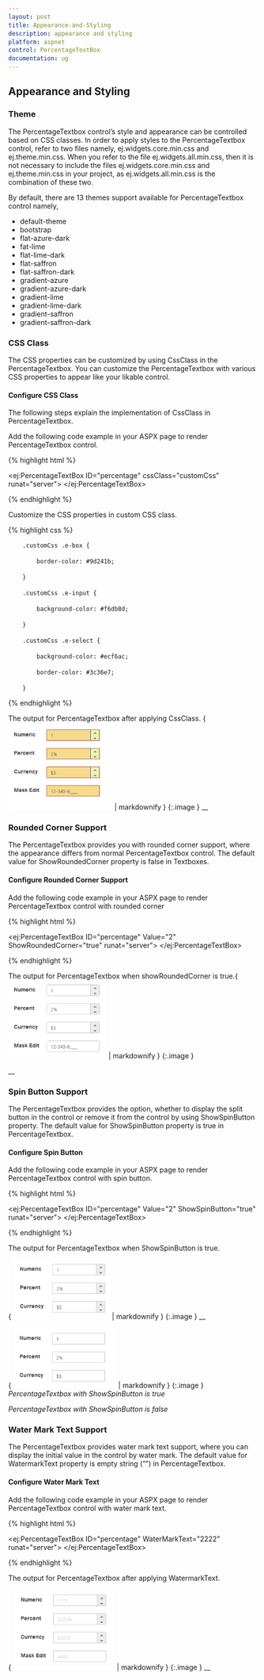 ```yaml
---
layout: post
title: Appearance-and-Styling
description: appearance and styling 
platform: aspnet
control: PercentageTextBox
documentation: ug
---
```


## Appearance and Styling 

### Theme

The PercentageTextbox control’s style and appearance can be controlled based on CSS classes. In order to apply styles to the PercentageTextbox control, refer to two files namely, ej.widgets.core.min.css and ej.theme.min.css. When you refer to the file ej.widgets.all.min.css, then it is not necessary to include the files ej.widgets.core.min.css and ej.theme.min.css in your project, as ej.widgets.all.min.css is the combination of these two. 

By default, there are 13 themes support available for PercentageTextbox control namely,

* default-theme
* bootstrap
* flat-azure-dark
* fat-lime
* flat-lime-dark
* flat-saffron
* flat-saffron-dark
* gradient-azure
* gradient-azure-dark
* gradient-lime
* gradient-lime-dark
* gradient-saffron
* gradient-saffron-dark
### CSS Class


The CSS properties can be customized by using CssClass in the PercentageTextbox. You can customize the PercentageTextbox with various CSS properties to appear like your likable control.

#### Configure CSS Class

The following steps explain the implementation of CssClass in PercentageTextbox.

Add the following code example in your ASPX page to render PercentageTextbox control.

{% highlight html %}

<ej:PercentageTextBox ID="percentage" cssClass="customCss" runat="server"> </ej:PercentageTextBox>





{% endhighlight %}



Customize the CSS properties in custom CSS class.

{% highlight css %}

        .customCss .e-box {

            border-color: #9d241b;

        }

        .customCss .e-input {

            background-color: #f6db8d;            

        }

        .customCss .e-select {

            background-color: #ecf6ac;

            border-color: #3c36e7;

        }



{% endhighlight %}



The output for PercentageTextbox after applying CssClass. { ![](Appearance-and-Styling_images/Appearance-and-Styling_img1.png) | markdownify }
{:.image }
__





### Rounded Corner Support

The PercentageTextbox provides you with rounded corner support, where the appearance differs from normal PercentageTextbox control. The default value for ShowRoundedCorner property is false in Textboxes.

#### Configure Rounded Corner Support

Add the following code example in your ASPX page to render PercentageTextbox control with rounded corner

{% highlight html %}

<ej:PercentageTextBox ID="percentage" Value="2" ShowRoundedCorner="true" runat="server"> </ej:PercentageTextBox>



{% endhighlight %}



The output for PercentageTextbox when showRoundedCorner is true.{ ![](Appearance-and-Styling_images/Appearance-and-Styling_img2.png) | markdownify }
{:.image }


__



### Spin Button Support

The PercentageTextbox provides the option, whether to display the split button in the control or remove it from the control by using ShowSpinButton property. The default value for ShowSpinButton property is true in PercentageTextbox.

#### Configure Spin Button

Add the following code example in your ASPX page to render PercentageTextbox control with spin button.

{% highlight html %}

<ej:PercentageTextBox ID="percentage" Value="2" ShowSpinButton="true" runat="server"> </ej:PercentageTextBox>



{% endhighlight %}



The output for PercentageTextbox when ShowSpinButton is true.

{ ![](Appearance-and-Styling_images/Appearance-and-Styling_img3.png) | markdownify }
{:.image }
__

{ ![](Appearance-and-Styling_images/Appearance-and-Styling_img4.png) | markdownify }
{:.image }
_PercentageTextbox with ShowSpinButton is true_

_PercentageTextbox with ShowSpinButton is false_

### Water Mark Text Support

The PercentageTextbox provides water mark text support, where you can display the initial value in the control by water mark. The default value for WatermarkText property is empty string (“”) in PercentageTextbox.

#### Configure Water Mark Text

Add the following code example in your ASPX page to render PercentageTextbox control with water mark text.

{% highlight html %}

<ej:PercentageTextBox ID="percentage" WaterMarkText="2222" runat="server"> </ej:PercentageTextBox>



{% endhighlight %}



 The output for PercentageTextbox after applying WatermarkText.

{ ![](Appearance-and-Styling_images/Appearance-and-Styling_img5.png) | markdownify }
{:.image }
__



